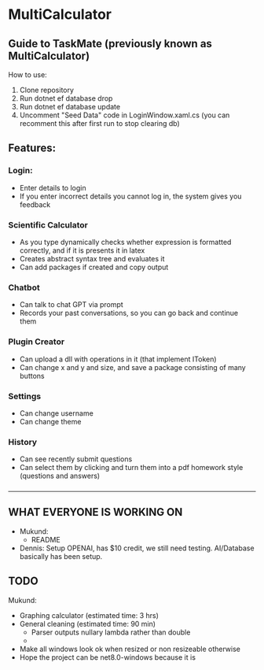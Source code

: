 # MultiCalculator

## Guide to TaskMate (previously known as MultiCalculator)
How to use:
1) Clone repository
2) Run dotnet ef database drop
3) Run dotnet ef database update
4) Uncomment "Seed Data" code in LoginWindow.xaml.cs (you can recomment this after first run to stop clearing db)

## Features:

### Login:
- Enter details to login
- If you enter incorrect details you cannot log in, the system gives you feedback

### Scientific Calculator
- As you type dynamically checks whether expression is formatted correctly, and if it is presents it in latex
- Creates abstract syntax tree and evaluates it
- Can add packages if created and copy output

### Chatbot
- Can talk to chat GPT via prompt
- Records your past conversations, so you can go back and continue them

### Plugin Creator
- Can upload a dll with operations in it (that implement IToken)
- Can change x and y and size, and save a package consisting of many buttons

### Settings
- Can change username
- Can change theme

### History
- Can see recently submit questions
- Can select them by clicking and turn them into a pdf homework style (questions and answers)

### 




---

## WHAT EVERYONE IS WORKING ON
- Mukund:
  - README
- Dennis: Setup OPENAI, has $10 credit, we still need testing. AI/Database basically has been setup.

## TODO
Mukund:

- Graphing calculator (estimated time: 3 hrs)
- General cleaning (estimated time: 90 min)
  - Parser outputs nullary lambda rather than double
  - 
- Make all windows look ok when resized or non resizeable otherwise
- Hope the project can be net8.0-windows because it is
